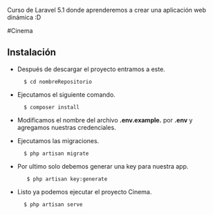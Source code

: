 Curso de Laravel 5.1 donde aprenderemos a crear una aplicación web dinámica :D

#Cinema

## Instalación

+ Después de descargar el proyecto entramos a este.

        $ cd nombreRepositorio

+ Ejecutamos el siguiente comando.

        $ composer install
    
+ Modificamos el nombre del archivo __.env.example.__ por __.env__ y agregamos nuestras credenciales.

+ Ejecutamos las migraciones.

        $ php artisan migrate

+ Por ultimo solo debemos generar una key para nuestra app.

         $ php artisan key:generate

+ Listo ya podemos ejecutar el proyecto Cinema.

        $ php artisan serve